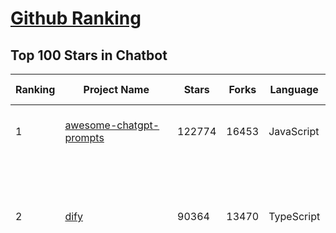[Github Ranking](../README.md)
==========

## Top 100 Stars in Chatbot

| Ranking | Project Name | Stars | Forks | Language | Open Issues | Description | Last Commit |
| ------- | ------------ | ----- | ----- | -------- | ----------- | ----------- | ----------- |
| 1 | [awesome-chatgpt-prompts](https://github.com/f/awesome-chatgpt-prompts) | 122774 | 16453 | JavaScript | 0 | This repo includes ChatGPT prompt curation to use ChatGPT and other LLM tools better. | 2025-04-08T21:40:40Z |
| 2 | [dify](https://github.com/langgenius/dify) | 90364 | 13470 | TypeScript | 592 | Dify is an open-source LLM app development platform. Dify's intuitive interface combines AI workflow, RAG pipeline, agent capabilities, model management, observability features and more, letting you quickly go from prototype to production. | 2025-04-10T03:23:46Z |
| 3 | [funNLP](https://github.com/fighting41love/funNLP) | 72306 | 14784 | Python | 33 | 中英文敏感词、语言检测、中外手机/电话归属地/运营商查询、名字推断性别、手机号抽取、身份证抽取、邮箱抽取、中日文人名库、中文缩写库、拆字词典、词汇情感值、停用词、反动词表、暴恐词表、繁简体转换、英文模拟中文发音、汪峰歌词生成器、职业名称词库、同义词库、反义词库、否定词库、汽车品牌词库、汽车零件词库、连续英文切割、各种中文词向量、公司名字大全、古诗词库、IT词库、财经词库、成语词库、地名词库、历史名人词库、诗词词库、医学词库、饮食词库、法律词库、汽车词库、动物词库、中文聊天语料、中文谣言数据、百度中文问答数据集、句子相似度匹配算法集合、bert资源、文本生成&摘要相关工具、cocoNLP信息抽取工具、国内电话号码正则匹配、清华大学XLORE:中英文跨语言百科知识图谱、清华大学人工智能技术系列报告、自然语言生成、NLU太难了系列、自动对联数据及机器人、用户名黑名单列表、罪名法务名词及分类模型、微信公众号语料、cs224n深度学习自然语言处理课程、中文手写汉字识别、中文自然语言处理 语料/数据集、变量命名神器、分词语料库+代码、任务型对话英文数据集、ASR 语音数据集 + 基于深度学习的中文语音识别系统、笑声检测器、Microsoft多语言数字/单位/如日期时间识别包、中华新华字典数据库及api(包括常用歇后语、成语、词语和汉字)、文档图谱自动生成、SpaCy 中文模型、Common Voice语音识别数据集新版、神经网络关系抽取、基于bert的命名实体识别、关键词(Keyphrase)抽取包pke、基于医疗领域知识图谱的问答系统、基于依存句法与语义角色标注的事件三元组抽取、依存句法分析4万句高质量标注数据、cnocr：用来做中文OCR的Python3包、中文人物关系知识图谱项目、中文nlp竞赛项目及代码汇总、中文字符数据、speech-aligner: 从“人声语音”及其“语言文本”产生音素级别时间对齐标注的工具、AmpliGraph: 知识图谱表示学习(Python)库：知识图谱概念链接预测、Scattertext 文本可视化(python)、语言/知识表示工具：BERT & ERNIE、中文对比英文自然语言处理NLP的区别综述、Synonyms中文近义词工具包、HarvestText领域自适应文本挖掘工具（新词发现-情感分析-实体链接等）、word2word：(Python)方便易用的多语言词-词对集：62种语言/3,564个多语言对、语音识别语料生成工具：从具有音频/字幕的在线视频创建自动语音识别(ASR)语料库、构建医疗实体识别的模型（包含词典和语料标注）、单文档非监督的关键词抽取、Kashgari中使用gpt-2语言模型、开源的金融投资数据提取工具、文本自动摘要库TextTeaser: 仅支持英文、人民日报语料处理工具集、一些关于自然语言的基本模型、基于14W歌曲知识库的问答尝试--功能包括歌词接龙and已知歌词找歌曲以及歌曲歌手歌词三角关系的问答、基于Siamese bilstm模型的相似句子判定模型并提供训练数据集和测试数据集、用Transformer编解码模型实现的根据Hacker News文章标题自动生成评论、用BERT进行序列标记和文本分类的模板代码、LitBank：NLP数据集——支持自然语言处理和计算人文学科任务的100部带标记英文小说语料、百度开源的基准信息抽取系统、虚假新闻数据集、Facebook: LAMA语言模型分析，提供Transformer-XL/BERT/ELMo/GPT预训练语言模型的统一访问接口、CommonsenseQA：面向常识的英文QA挑战、中文知识图谱资料、数据及工具、各大公司内部里大牛分享的技术文档 PDF 或者 PPT、自然语言生成SQL语句（英文）、中文NLP数据增强（EDA）工具、英文NLP数据增强工具 、基于医药知识图谱的智能问答系统、京东商品知识图谱、基于mongodb存储的军事领域知识图谱问答项目、基于远监督的中文关系抽取、语音情感分析、中文ULMFiT-情感分析-文本分类-语料及模型、一个拍照做题程序、世界各国大规模人名库、一个利用有趣中文语料库 qingyun 训练出来的中文聊天机器人、中文聊天机器人seqGAN、省市区镇行政区划数据带拼音标注、教育行业新闻语料库包含自动文摘功能、开放了对话机器人-知识图谱-语义理解-自然语言处理工具及数据、中文知识图谱：基于百度百科中文页面-抽取三元组信息-构建中文知识图谱、masr: 中文语音识别-提供预训练模型-高识别率、Python音频数据增广库、中文全词覆盖BERT及两份阅读理解数据、ConvLab：开源多域端到端对话系统平台、中文自然语言处理数据集、基于最新版本rasa搭建的对话系统、基于TensorFlow和BERT的管道式实体及关系抽取、一个小型的证券知识图谱/知识库、复盘所有NLP比赛的TOP方案、OpenCLaP：多领域开源中文预训练语言模型仓库、UER：基于不同语料+编码器+目标任务的中文预训练模型仓库、中文自然语言处理向量合集、基于金融-司法领域(兼有闲聊性质)的聊天机器人、g2pC：基于上下文的汉语读音自动标记模块、Zincbase 知识图谱构建工具包、诗歌质量评价/细粒度情感诗歌语料库、快速转化「中文数字」和「阿拉伯数字」、百度知道问答语料库、基于知识图谱的问答系统、jieba_fast 加速版的jieba、正则表达式教程、中文阅读理解数据集、基于BERT等最新语言模型的抽取式摘要提取、Python利用深度学习进行文本摘要的综合指南、知识图谱深度学习相关资料整理、维基大规模平行文本语料、StanfordNLP 0.2.0：纯Python版自然语言处理包、NeuralNLP-NeuralClassifier：腾讯开源深度学习文本分类工具、端到端的封闭域对话系统、中文命名实体识别：NeuroNER vs. BertNER、新闻事件线索抽取、2019年百度的三元组抽取比赛：“科学空间队”源码、基于依存句法的开放域文本知识三元组抽取和知识库构建、中文的GPT2训练代码、ML-NLP - 机器学习(Machine Learning)NLP面试中常考到的知识点和代码实现、nlp4han:中文自然语言处理工具集(断句/分词/词性标注/组块/句法分析/语义分析/NER/N元语法/HMM/代词消解/情感分析/拼写检查、XLM：Facebook的跨语言预训练语言模型、用基于BERT的微调和特征提取方法来进行知识图谱百度百科人物词条属性抽取、中文自然语言处理相关的开放任务-数据集-当前最佳结果、CoupletAI - 基于CNN+Bi-LSTM+Attention 的自动对对联系统、抽象知识图谱、MiningZhiDaoQACorpus - 580万百度知道问答数据挖掘项目、brat rapid annotation tool: 序列标注工具、大规模中文知识图谱数据：1.4亿实体、数据增强在机器翻译及其他nlp任务中的应用及效果、allennlp阅读理解:支持多种数据和模型、PDF表格数据提取工具 、 Graphbrain：AI开源软件库和科研工具，目的是促进自动意义提取和文本理解以及知识的探索和推断、简历自动筛选系统、基于命名实体识别的简历自动摘要、中文语言理解测评基准，包括代表性的数据集&基准模型&语料库&排行榜、树洞 OCR 文字识别 、从包含表格的扫描图片中识别表格和文字、语声迁移、Python口语自然语言处理工具集(英文)、 similarity：相似度计算工具包，java编写、海量中文预训练ALBERT模型 、Transformers 2.0 、基于大规模音频数据集Audioset的音频增强 、Poplar：网页版自然语言标注工具、图片文字去除，可用于漫画翻译 、186种语言的数字叫法库、Amazon发布基于知识的人-人开放领域对话数据集 、中文文本纠错模块代码、繁简体转换 、 Python实现的多种文本可读性评价指标、类似于人名/地名/组织机构名的命名体识别数据集 、东南大学《知识图谱》研究生课程(资料)、. 英文拼写检查库 、 wwsearch是企业微信后台自研的全文检索引擎、CHAMELEON：深度学习新闻推荐系统元架构 、 8篇论文梳理BERT相关模型进展与反思、DocSearch：免费文档搜索引擎、 LIDA：轻量交互式对话标注工具 、aili - the fastest in-memory index in the East 东半球最快并发索引 、知识图谱车音工作项目、自然语言生成资源大全 、中日韩分词库mecab的Python接口库、中文文本摘要/关键词提取、汉字字符特征提取器 (featurizer)，提取汉字的特征（发音特征、字形特征）用做深度学习的特征、中文生成任务基准测评 、中文缩写数据集、中文任务基准测评 - 代表性的数据集-基准(预训练)模型-语料库-baseline-工具包-排行榜、PySS3：面向可解释AI的SS3文本分类器机器可视化工具 、中文NLP数据集列表、COPE - 格律诗编辑程序、doccano：基于网页的开源协同多语言文本标注工具 、PreNLP：自然语言预处理库、简单的简历解析器，用来从简历中提取关键信息、用于中文闲聊的GPT2模型：GPT2-chitchat、基于检索聊天机器人多轮响应选择相关资源列表(Leaderboards、Datasets、Papers)、(Colab)抽象文本摘要实现集锦(教程 、词语拼音数据、高效模糊搜索工具、NLP数据增广资源集、微软对话机器人框架 、 GitHub Typo Corpus：大规模GitHub多语言拼写错误/语法错误数据集、TextCluster：短文本聚类预处理模块 Short text cluster、面向语音识别的中文文本规范化、BLINK：最先进的实体链接库、BertPunc：基于BERT的最先进标点修复模型、Tokenizer：快速、可定制的文本词条化库、中文语言理解测评基准，包括代表性的数据集、基准(预训练)模型、语料库、排行榜、spaCy 医学文本挖掘与信息提取 、 NLP任务示例项目代码集、 python拼写检查库、chatbot-list - 行业内关于智能客服、聊天机器人的应用和架构、算法分享和介绍、语音质量评价指标(MOSNet, BSSEval, STOI, PESQ, SRMR)、 用138GB语料训练的法文RoBERTa预训练语言模型 、BERT-NER-Pytorch：三种不同模式的BERT中文NER实验、无道词典 - 有道词典的命令行版本，支持英汉互查和在线查询、2019年NLP亮点回顾、 Chinese medical dialogue data 中文医疗对话数据集 、最好的汉字数字(中文数字)-阿拉伯数字转换工具、 基于百科知识库的中文词语多词义/义项获取与特定句子词语语义消歧、awesome-nlp-sentiment-analysis - 情感分析、情绪原因识别、评价对象和评价词抽取、LineFlow：面向所有深度学习框架的NLP数据高效加载器、中文医学NLP公开资源整理 、MedQuAD：(英文)医学问答数据集、将自然语言数字串解析转换为整数和浮点数、Transfer Learning in Natural Language Processing (NLP) 、面向语音识别的中文/英文发音辞典、Tokenizers：注重性能与多功能性的最先进分词器、CLUENER 细粒度命名实体识别 Fine Grained Named Entity Recognition、 基于BERT的中文命名实体识别、中文谣言数据库、NLP数据集/基准任务大列表、nlp相关的一些论文及代码, 包括主题模型、词向量(Word Embedding)、命名实体识别(NER)、文本分类(Text Classificatin)、文本生成(Text Generation)、文本相似性(Text Similarity)计算等，涉及到各种与nlp相关的算法，基于keras和tensorflow 、Python文本挖掘/NLP实战示例、 Blackstone：面向非结构化法律文本的spaCy pipeline和NLP模型通过同义词替换实现文本“变脸” 、中文 预训练 ELECTREA 模型: 基于对抗学习 pretrain Chinese Model 、albert-chinese-ner - 用预训练语言模型ALBERT做中文NER 、基于GPT2的特定主题文本生成/文本增广、开源预训练语言模型合集、多语言句向量包、编码、标记和实现：一种可控高效的文本生成方法、 英文脏话大列表 、attnvis：GPT2、BERT等transformer语言模型注意力交互可视化、CoVoST：Facebook发布的多语种语音-文本翻译语料库，包括11种语言(法语、德语、荷兰语、俄语、西班牙语、意大利语、土耳其语、波斯语、瑞典语、蒙古语和中文)的语音、文字转录及英文译文、Jiagu自然语言处理工具 - 以BiLSTM等模型为基础，提供知识图谱关系抽取 中文分词 词性标注 命名实体识别 情感分析 新词发现 关键词 文本摘要 文本聚类等功能、用unet实现对文档表格的自动检测，表格重建、NLP事件提取文献资源列表 、 金融领域自然语言处理研究资源大列表、CLUEDatasetSearch - 中英文NLP数据集：搜索所有中文NLP数据集，附常用英文NLP数据集 、medical_NER - 中文医学知识图谱命名实体识别 、(哈佛)讲因果推理的免费书、知识图谱相关学习资料/数据集/工具资源大列表、Forte：灵活强大的自然语言处理pipeline工具集 、Python字符串相似性算法库、PyLaia：面向手写文档分析的深度学习工具包、TextFooler：针对文本分类/推理的对抗文本生成模块、Haystack：灵活、强大的可扩展问答(QA)框架、中文关键短语抽取工具 | 2024-05-10T07:38:24Z |
| 4 | [gpt4free](https://github.com/xtekky/gpt4free) | 63990 | 13609 | Python | 33 | The official gpt4free repository \| various collection of powerful language models \| o3 and deepseek r1, gpt-4.5 | 2025-04-06T15:57:17Z |
| 5 | [ragflow](https://github.com/infiniflow/ragflow) | 48457 | 4540 | TypeScript | 1752 | RAGFlow is an open-source RAG (Retrieval-Augmented Generation) engine based on deep document understanding. | 2025-04-09T13:13:05Z |
| 6 | [FastChat](https://github.com/lm-sys/FastChat) | 38333 | 4685 | Python | 816 | An open platform for training, serving, and evaluating large language models. Release repo for Vicuna and Chatbot Arena. | 2025-03-24T20:44:57Z |
| 7 | [quivr](https://github.com/QuivrHQ/quivr) | 37677 | 3639 | Python | 23 | Opiniated RAG for integrating GenAI in your apps 🧠   Focus on your product rather than the RAG. Easy integration in existing products with customisation!  Any LLM: GPT4, Groq, Llama. Any Vectorstore: PGVector, Faiss. Any Files. Anyway you want.  | 2025-04-09T11:31:09Z |
| 8 | [Flowise](https://github.com/FlowiseAI/Flowise) | 37061 | 19304 | TypeScript | 524 | Drag & drop UI to build your customized LLM flow | 2025-04-09T08:37:18Z |
| 9 | [Langchain-Chatchat](https://github.com/chatchat-space/Langchain-Chatchat) | 34588 | 5831 | TypeScript | 194 | Langchain-Chatchat（原Langchain-ChatGLM）基于 Langchain 与 ChatGLM, Qwen 与 Llama 等语言模型的 RAG 与 Agent 应用 \| Langchain-Chatchat (formerly langchain-ChatGLM), local knowledge based LLM (like ChatGLM, Qwen and Llama) RAG and Agent app with langchain  | 2025-03-25T15:45:51Z |
| 10 | [chatbox](https://github.com/chatboxai/chatbox) | 34035 | 3247 | TypeScript | 641 | User-friendly Desktop Client App for AI Models/LLMs (GPT, Claude, Gemini, Ollama...) | 2025-03-20T15:20:56Z |
| 11 | [chatbot-ui](https://github.com/mckaywrigley/chatbot-ui) | 30836 | 8645 | TypeScript | 164 | AI chat for any model. | 2024-08-03T00:38:07Z |
| 12 | [python-telegram-bot](https://github.com/python-telegram-bot/python-telegram-bot) | 27282 | 5599 | Python | 12 | We have made you a wrapper you can't refuse | 2025-04-09T13:42:27Z |
| 13 | [llm-app](https://github.com/pathwaycom/llm-app) | 22985 | 409 | Jupyter Notebook | 5 | Ready-to-run cloud templates for RAG, AI pipelines, and enterprise search with live data. 🐳Docker-friendly.⚡Always in sync with Sharepoint, Google Drive, S3, Kafka, PostgreSQL, real-time data APIs, and more. | 2025-04-09T08:45:52Z |
| 14 | [cherry-studio](https://github.com/CherryHQ/cherry-studio) | 22733 | 1925 | JavaScript | 504 | 🍒 Cherry Studio is a desktop client that supports for multiple LLM providers. | 2025-04-10T02:20:35Z |
| 15 | [LLaVA](https://github.com/haotian-liu/LLaVA) | 22140 | 2437 | Python | 1062 | [NeurIPS'23 Oral] Visual Instruction Tuning (LLaVA) built towards GPT-4V level capabilities and beyond. | 2024-08-12T09:52:38Z |
| 16 | [kotaemon](https://github.com/Cinnamon/kotaemon) | 21942 | 1727 | Python | 176 | An open-source RAG-based tool for chatting with your documents. | 2025-04-01T04:34:19Z |
| 17 | [wechaty](https://github.com/wechaty/wechaty) | 21371 | 2676 | TypeScript | 145 | Conversational RPA SDK for Chatbot Makers. Join our Discord: https://discord.gg/7q8NBZbQzt | 2025-01-10T21:33:51Z |
| 18 | [haystack](https://github.com/deepset-ai/haystack) | 20227 | 2127 | Python | 115 | AI orchestration framework to build customizable, production-ready LLM applications. Connect components (models, vector DBs, file converters) to pipelines or agents that can interact with your data. With advanced retrieval methods, it's best suited for building RAG, question answering, semantic search or conversational agent chatbots. | 2025-04-09T18:46:47Z |
| 19 | [rasa](https://github.com/RasaHQ/rasa) | 19940 | 4760 | Python | 4 | 💬   Open source machine learning framework to automate text- and voice-based conversations: NLU, dialogue management, connect to Slack, Facebook, and more - Create chatbots and voice assistants | 2025-03-31T17:18:31Z |
| 20 | [CopilotKit](https://github.com/CopilotKit/CopilotKit) | 18111 | 2595 | TypeScript | 111 | React UI + elegant infrastructure for AI Copilots, AI chatbots, and in-app AI agents. The Agentic last-mile 🪁 | 2025-04-10T03:18:19Z |
| 21 | [leon](https://github.com/leon-ai/leon) | 16144 | 1336 | TypeScript | 86 | 🧠 Leon is your open-source personal assistant. | 2025-03-22T03:37:54Z |
| 22 | [ChatALL](https://github.com/ai-shifu/ChatALL) | 15710 | 1672 | JavaScript | 223 |  Concurrently chat with ChatGPT, Bing Chat, Bard, Alpaca, Vicuna, Claude, ChatGLM, MOSS, 讯飞星火, 文心一言 and more, discover the best answers | 2025-03-14T16:14:36Z |
| 23 | [MaxKB](https://github.com/1Panel-dev/MaxKB) | 15553 | 2043 | Python | 121 | 💬 MaxKB is a ready-to-use AI chatbot that integrates Retrieval-Augmented Generation (RAG) pipelines, supports robust workflows, and provides advanced MCP tool-use capabilities. | 2025-04-10T03:36:07Z |
| 24 | [eliza](https://github.com/elizaOS/eliza) | 15447 | 5043 | TypeScript | 41 | Autonomous agents for everyone | 2025-04-10T03:23:41Z |
| 25 | [ChuanhuChatGPT](https://github.com/GaiZhenbiao/ChuanhuChatGPT) | 15413 | 2289 | Python | 122 | GUI for ChatGPT API and many LLMs. Supports agents, file-based QA, GPT finetuning and query with web search. All with a neat UI. | 2025-03-13T09:36:38Z |
| 26 | [ai-pdf-chatbot-langchain](https://github.com/mayooear/ai-pdf-chatbot-langchain) | 15352 | 3055 | TypeScript | 1 | AI PDF chatbot agent built with LangChain & LangGraph  | 2025-02-20T18:19:58Z |
| 27 | [mirai](https://github.com/mamoe/mirai) | 14738 | 2543 | Kotlin | 272 | 高效率 QQ 机器人支持库 | 2024-09-23T11:25:50Z |
| 28 | [open-im-server](https://github.com/openimsdk/open-im-server) | 14548 | 2565 | Go | 102 | IM Chat ChatGPT | 2025-04-02T10:18:24Z |
| 29 | [ai-chatbot](https://github.com/vercel/ai-chatbot) | 14537 | 3856 | TypeScript | 191 | A full-featured, hackable Next.js AI chatbot built by Vercel | 2025-04-10T00:46:27Z |
| 30 | [repomix](https://github.com/yamadashy/repomix) | 14416 | 613 | TypeScript | 77 | 📦 Repomix (formerly Repopack) is a powerful tool that packs your entire repository into a single, AI-friendly file. Perfect for when you need to feed your codebase to Large Language Models (LLMs) or other AI tools like Claude, ChatGPT, DeepSeek, Perplexity, Gemini, Gemma, Llama, Grok, and more. | 2025-04-07T02:37:06Z |
| 31 | [ChatterBot](https://github.com/gunthercox/ChatterBot) | 14281 | 4474 | Python | 136 | ChatterBot is a machine learning, conversational dialog engine for creating chat bots | 2025-04-08T10:17:21Z |
| 32 | [bolt.new](https://github.com/stackblitz/bolt.new) | 14146 | 11363 | TypeScript | 6259 | Prompt, run, edit, and deploy full-stack web applications | 2024-12-17T06:29:27Z |
| 33 | [botpress](https://github.com/botpress/botpress) | 13517 | 1951 | TypeScript | 8 | The open-source hub to build & deploy GPT/LLM Agents ⚡️ | 2025-04-09T23:48:06Z |
| 34 | [CosyVoice](https://github.com/FunAudioLLM/CosyVoice) | 12844 | 1303 | Python | 615 | Multi-lingual large voice generation model, providing inference, training and deployment full-stack ability. | 2025-04-08T04:23:45Z |
| 35 | [chat](https://github.com/tinode/chat) | 12395 | 1935 | Go | 35 | Instant messaging platform. Backend in Go. Clients: Swift iOS, Java Android, JS webapp, scriptable command line; chatbots | 2025-04-06T08:49:12Z |
| 36 | [botkit](https://github.com/howdyai/botkit) | 11550 | 2291 | TypeScript | 25 | Botkit is an open source developer tool for building chat bots, apps and custom integrations for major messaging platforms. | 2024-07-01T02:28:35Z |
| 37 | [xiaozhi-esp32](https://github.com/78/xiaozhi-esp32) | 11028 | 2080 | C++ | 99 | Build your own AI friend | 2025-04-09T18:29:50Z |
| 38 | [llama-gpt](https://github.com/getumbrel/llama-gpt) | 10959 | 714 | TypeScript | 84 | A self-hosted, offline, ChatGPT-like chatbot. Powered by Llama 2. 100% private, with no data leaving your device. New: Code Llama support! | 2024-04-23T18:56:06Z |
| 39 | [dolly](https://github.com/databrickslabs/dolly) | 10812 | 1157 | Python | 5 | Databricks’ Dolly, a large language model trained on the Databricks Machine Learning Platform | 2023-06-30T18:36:16Z |
| 40 | [stanford-tensorflow-tutorials](https://github.com/chiphuyen/stanford-tensorflow-tutorials) | 10338 | 4297 | Python | 67 | This repository contains code examples for the Stanford's course: TensorFlow for Deep Learning Research.  | 2020-12-22T09:21:55Z |
| 41 | [chathub](https://github.com/chathub-dev/chathub) | 10244 | 1072 | TypeScript | 135 | All-in-one chatbot client | 2025-03-10T08:29:12Z |
| 42 | [EverydayWechat](https://github.com/sfyc23/EverydayWechat) | 10137 | 2316 | Python | 22 | 微信助手：1.每日定时给好友（女友）发送定制消息。2.机器人自动回复好友。3.群助手功能（例如：查询垃圾分类、天气、日历、电影实时票房、快递物流、PM2.5等） | 2021-06-22T02:56:06Z |
| 43 | [petals](https://github.com/bigscience-workshop/petals) | 9556 | 551 | Python | 90 | 🌸 Run LLMs at home, BitTorrent-style. Fine-tuning and inference up to 10x faster than offloading | 2024-09-07T11:54:28Z |
| 44 | [ChatRWKV](https://github.com/BlinkDL/ChatRWKV) | 9471 | 704 | Python | 33 | ChatRWKV is like ChatGPT but powered by RWKV (100% RNN) language model, and open source. | 2025-01-28T06:51:26Z |
| 45 | [node-telegram-bot-api](https://github.com/yagop/node-telegram-bot-api) | 8712 | 1573 | JavaScript | 115 | Telegram Bot API for NodeJS | 2024-09-05T22:07:27Z |
| 46 | [typebot.io](https://github.com/baptisteArno/typebot.io) | 8447 | 2437 | TypeScript | 190 | 💬 Typebot is a powerful chatbot builder that you can self-host. | 2025-04-09T16:08:26Z |
| 47 | [BetterChatGPT](https://github.com/ztjhz/BetterChatGPT) | 8365 | 2786 | TypeScript | 214 | An amazing UI for OpenAI's ChatGPT (Website + Windows + MacOS + Linux) | 2024-08-14T10:26:46Z |
| 48 | [bisheng](https://github.com/dataelement/bisheng) | 8003 | 1335 | Python | 86 | BISHENG is an open LLM devops platform for next generation Enterprise AI applications. Powerful and comprehensive features include: GenAI workflow, RAG, Agent, Unified model management, Evaluation, SFT, Dataset Management, Enterprise-level System Management, Observability and more. | 2025-04-09T12:22:48Z |
| 49 | [gpt4free-ts](https://github.com/xiangsx/gpt4free-ts) | 7757 | 1371 | TypeScript | 48 | Providing a free OpenAI GPT-4 API !   This is a replication project for the typescript version of xtekky/gpt4free | 2024-09-04T01:15:09Z |
| 50 | [GPTCache](https://github.com/zilliztech/GPTCache) | 7501 | 532 | Python | 71 | Semantic cache for LLMs. Fully integrated with LangChain and llama_index.  | 2024-09-18T02:05:21Z |
| 51 | [TensorLayer](https://github.com/tensorlayer/TensorLayer) | 7350 | 1605 | Python | 26 | Deep Learning and Reinforcement Learning Library for Scientists and Engineers  | 2023-02-18T07:58:21Z |
| 52 | [yao](https://github.com/YaoApp/yao) | 7266 | 660 | Go | 0 | ✨ Yao is an all-in-one application engine that enables developers to create web apps, REST APIs, business applications, and more, with AI as a development partner. | 2025-04-10T02:52:34Z |
| 53 | [AstrBot](https://github.com/AstrBotDevs/AstrBot) | 7181 | 443 | Python | 189 | ✨ 易上手的多平台 LLM 聊天机器人及开发框架 ✨ 平台支持 QQ、QQ频道、Telegram、微信、企微、飞书 \| MCP 服务器、OpenAI、DeepSeek、Gemini、硅基流动、月之暗面、Ollama、OneAPI、Dify 等。附带 WebUI。 | 2025-04-10T03:02:09Z |
| 54 | [pdfGPT](https://github.com/bhaskatripathi/pdfGPT) | 7104 | 848 | Python | 44 | PDF GPT allows you to chat with the contents of your PDF file by using GPT capabilities. The most effective open source solution to turn your pdf files in a chatbot! | 2025-03-03T13:17:59Z |
| 55 | [Verba](https://github.com/weaviate/Verba) | 7012 | 764 | Python | 45 | Retrieval Augmented Generation (RAG) chatbot powered by Weaviate | 2025-03-24T15:19:15Z |
| 56 | [agentscope](https://github.com/modelscope/agentscope) | 6947 | 401 | Python | 35 | Start building LLM-empowered multi-agent applications in an easier way. | 2025-04-09T10:39:52Z |
| 57 | [InternLM](https://github.com/InternLM/InternLM) | 6854 | 483 | Python | 7 | Official release of InternLM series (InternLM, InternLM2, InternLM2.5, InternLM3). | 2025-02-07T04:14:52Z |
| 58 | [DeepPavlov](https://github.com/deeppavlov/DeepPavlov) | 6845 | 1159 | Python | 28 | An open source library for deep learning end-to-end dialog systems and chatbots. | 2025-04-01T14:19:35Z |
| 59 | [aidea](https://github.com/mylxsw/aidea) | 6750 | 1010 | Dart | 24 | AIdea 是一款支持 GPT  以及国产大语言模型通义千问、文心一言等，支持 Stable Diffusion 文生图、图生图、 SDXL1.0、超分辨率、图片上色的全能型 APP。 | 2025-03-01T12:52:55Z |
| 60 | [nonebot2](https://github.com/nonebot/nonebot2) | 6618 | 607 | Python | 35 | 跨平台 Python 异步聊天机器人框架 / Asynchronous multi-platform chatbot framework written in Python | 2025-04-09T12:53:22Z |
| 61 | [BlackFriday-GPTs-Prompts](https://github.com/friuns2/BlackFriday-GPTs-Prompts) | 6531 | 1017 | None | 83 | List of free GPTs that doesn't require plus subscription  | 2024-11-08T11:03:14Z |
| 62 | [rags](https://github.com/run-llama/rags) | 6446 | 661 | Python | 28 | Build ChatGPT over your data, all with natural language | 2024-04-05T05:36:59Z |
| 63 | [nlp.js](https://github.com/axa-group/nlp.js) | 6408 | 627 | JavaScript | 80 | An NLP library for building bots, with entity extraction, sentiment analysis, automatic language identify, and so more | 2025-01-09T14:43:04Z |
| 64 | [venom](https://github.com/orkestral/venom) | 6358 | 1266 | JavaScript | 54 | Venom is a high-performance system developed with JavaScript to create a bot for WhatsApp, support for creating any interaction, such as customer service, media sending, sentence recognition based on artificial intelligence and all types of design architecture for WhatsApp. | 2025-02-18T16:22:25Z |
| 65 | [aichat](https://github.com/sigoden/aichat) | 6339 | 411 | Rust | 0 | All-in-one LLM CLI tool featuring Shell Assistant, Chat-REPL, RAG, AI Tools & Agents, with access to OpenAI, Claude, Gemini, Ollama, Groq, and more. | 2025-03-28T14:14:41Z |
| 66 | [botman](https://github.com/botman/botman) | 6130 | 813 | PHP | 9 | A framework agnostic PHP library to build chat bots | 2024-12-20T12:50:35Z |
| 67 | [ChatBotCourse](https://github.com/lcdevelop/ChatBotCourse) | 5971 | 1680 | Python | 25 | 自己动手做聊天机器人教程 | 2022-07-18T09:16:17Z |
| 68 | [ChatGPT](https://github.com/PawanOsman/ChatGPT) | 5723 | 1011 | TypeScript | 0 | OpenAI API Free Reverse Proxy | 2024-08-23T15:25:51Z |
| 69 | [awesome-chatgpt](https://github.com/sindresorhus/awesome-chatgpt) | 5486 | 332 | None | 0 | 🤖 Awesome list for ChatGPT — an artificial intelligence chatbot developed by OpenAI | 2024-12-19T17:53:00Z |
| 70 | [chatgpt_telegram_bot](https://github.com/father-bot/chatgpt_telegram_bot) | 5342 | 1889 | Python | 68 | 💬 Telegram bot with ChatGPT, Python-based, using OpenAI's API. | 2024-09-20T09:31:58Z |
| 71 | [Bard-API](https://github.com/dsdanielpark/Bard-API) | 5277 | 520 | Python | 3 | The unofficial python package that returns response of Google Bard through cookie value. | 2024-04-24T10:38:31Z |
| 72 | [OpenChat](https://github.com/openchatai/OpenChat) | 5234 | 642 | JavaScript | 34 | LLMs custom-chatbots console ⚡ | 2024-02-27T13:17:24Z |
| 73 | [Synonyms](https://github.com/chatopera/Synonyms) | 5066 | 898 | Python | 31 | :herb: 中文近义词：聊天机器人，智能问答工具包 | 2023-11-24T22:55:49Z |
| 74 | [Red-DiscordBot](https://github.com/Cog-Creators/Red-DiscordBot) | 5030 | 2350 | Python | 202 | A multi-function Discord bot | 2025-03-26T19:15:15Z |
| 75 | [superduper](https://github.com/superduper-io/superduper) | 5024 | 493 | Python | 93 | Superduper: End-to-end framework for building custom AI applications and agents. | 2025-04-10T03:33:06Z |
| 76 | [koishi](https://github.com/koishijs/koishi) | 4802 | 261 | TypeScript | 82 | Cross-platform chatbot framework made with love | 2025-01-12T16:40:58Z |
| 77 | [multi-agent-orchestrator](https://github.com/awslabs/multi-agent-orchestrator) | 4668 | 388 | Python | 35 | Flexible and powerful framework for managing multiple AI agents and handling complex conversations | 2025-04-08T10:24:10Z |
| 78 | [xtuner](https://github.com/InternLM/xtuner) | 4469 | 340 | Python | 214 | An efficient, flexible and full-featured toolkit for fine-tuning LLM (InternLM2, Llama3, Phi3, Qwen, Mistral, ...) | 2025-04-08T06:29:34Z |
| 79 | [kimi-free-api](https://github.com/LLM-Red-Team/kimi-free-api) | 4420 | 745 | TypeScript | 15 | 🚀 KIMI AI 长文本大模型逆向API【特长：长文本解读整理】，支持高速流式输出、智能体对话、联网搜索、探索版、K1思考模型、长文档解读、图像解析、多轮对话，零配置部署，多路token支持，自动清理会话痕迹，仅供测试，如需商用请前往官方开放平台。 | 2024-12-30T03:53:44Z |
| 80 | [h2o-llmstudio](https://github.com/h2oai/h2o-llmstudio) | 4265 | 442 | Python | 35 | H2O LLM Studio - a framework and no-code GUI for fine-tuning LLMs. Documentation: https://docs.h2o.ai/h2o-llmstudio/ | 2025-04-08T13:53:32Z |
| 81 | [bottender](https://github.com/Yoctol/bottender) | 4264 | 337 | TypeScript | 53 | ⚡️ A framework for building conversational user interfaces. | 2024-04-10T13:31:04Z |
| 82 | [chinese-chatbot-corpus](https://github.com/codemayq/chinese-chatbot-corpus) | 4104 | 788 | Python | 1 | 中文公开聊天语料库 | 2024-04-23T03:30:29Z |
| 83 | [bot-on-anything](https://github.com/zhayujie/bot-on-anything) | 4061 | 924 | Python | 262 | A large model-based chatbot builder that can quickly integrate AI models (including ChatGPT, Claude, Gemini) into various software applications (such as Telegram, Gmail, Slack, and websites). | 2025-01-03T14:13:51Z |
| 84 | [assistant-ui](https://github.com/assistant-ui/assistant-ui) | 4010 | 487 | TypeScript | 25 | Typescript/React Library for AI Chat💬🚀 | 2025-04-10T02:09:56Z |
| 85 | [snips-nlu](https://github.com/snipsco/snips-nlu) | 3918 | 513 | Python | 65 | Snips Python library to extract meaning from text | 2023-05-22T16:10:15Z |
| 86 | [awesome-bots](https://github.com/DopplerHQ/awesome-bots) | 3915 | 523 | None | 4 | The most awesome list about bots ⭐️🤖 | 2024-07-03T19:31:10Z |
| 87 | [chatgpt-android](https://github.com/skydoves/chatgpt-android) | 3790 | 447 | Kotlin | 17 | 📲 ChatGPT Android demonstrates a Chatbot application using OpenAI's chat API on Android with Stream Chat SDK for Compose. | 2025-04-09T18:13:15Z |
| 88 | [adrenaline](https://github.com/shobrook/adrenaline) | 3790 | 317 | None | 4 | Chat with (and visualize) your codebase | 2024-03-08T18:42:45Z |
| 89 | [gptme](https://github.com/gptme/gptme) | 3708 | 298 | Python | 54 | Your agent in your terminal, equipped with local tools: writes code, uses the terminal, browses the web, vision. | 2025-04-07T10:54:16Z |
| 90 | [olivia](https://github.com/olivia-ai/olivia) | 3695 | 355 | Go | 22 | 💁‍♀️Your new best friend powered by an artificial neural network | 2025-02-06T10:19:30Z |
| 91 | [llm-workflow-engine](https://github.com/llm-workflow-engine/llm-workflow-engine) | 3694 | 469 | Python | 3 | Power CLI and Workflow manager for LLMs (core package) | 2025-04-08T19:31:17Z |
| 92 | [qqbot](https://github.com/pandolia/qqbot) | 3688 | 873 | Python | 36 | QQBot: A conversation robot base on Tencent's SmartQQ | 2020-08-23T07:47:42Z |
| 93 | [whatsapp-chatgpt](https://github.com/askrella/whatsapp-chatgpt) | 3596 | 880 | TypeScript | 36 | ChatGPT + DALL-E + WhatsApp = AI Assistant :rocket: :robot: | 2025-02-20T05:07:00Z |
| 94 | [chatbot](https://github.com/zhaoyingjun/chatbot) | 3569 | 1024 | Python | 96 | ChatGPT带火了聊天机器人，主流的趋势都调整到了GPT类模式，本项目也与时俱进，会在近期更新GPT类版本。基于本项目和自己的语料可以训练出自己想要的聊天机器人，用于智能客服、在线问答、闲聊等场景。 | 2024-06-26T13:37:21Z |
| 95 | [casibase](https://github.com/casibase/casibase) | 3467 | 405 | Go | 32 | ⚡️AI Cloud OS: Open-source enterprise-level AI knowledge base and Manus-like agent management platform with admin UI, user management and Single-Sign-On⚡️, supports ChatGPT, Claude, DeepSeek R1, Llama, Ollama, HuggingFace, etc., chat bot demo: https://ai.casibase.com, admin UI demo: https://ai-admin.casibase.com | 2025-04-08T17:10:49Z |
| 96 | [Telegram.Bot](https://github.com/TelegramBots/Telegram.Bot) | 3363 | 709 | C# | 0 | .NET Client for Telegram Bot API | 2025-03-22T23:19:52Z |
| 97 | [TensorFlow.NET](https://github.com/SciSharp/TensorFlow.NET) | 3330 | 535 | C# | 211 | .NET Standard bindings for Google's TensorFlow for developing, training and deploying Machine Learning models in C# and F#. | 2025-01-22T15:46:45Z |
| 98 | [ChatFiles](https://github.com/guangzhengli/ChatFiles) | 3327 | 485 | TypeScript | 16 | Document Chatbot — multiple files. Powered by GPT / Embedding. | 2024-12-17T10:26:50Z |
| 99 | [ChatGPTAPIFree](https://github.com/ayaka14732/ChatGPTAPIFree) | 3320 | 771 | JavaScript | 8 | A simple and open-source proxy API that allows you to access OpenAI's ChatGPT API for free! | 2023-03-27T04:31:47Z |
| 100 | [LLM-As-Chatbot](https://github.com/deep-diver/LLM-As-Chatbot) | 3312 | 377 | Python | 16 | LLM as a Chatbot Service | 2023-11-20T14:33:58Z |

